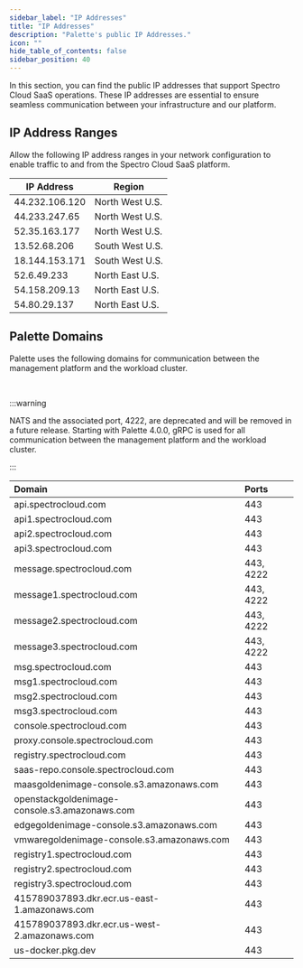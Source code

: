 ```yaml
---
sidebar_label: "IP Addresses"
title: "IP Addresses"
description: "Palette's public IP Addresses."
icon: ""
hide_table_of_contents: false
sidebar_position: 40
---
```


In this section, you can find the public IP addresses that support Spectro Cloud SaaS operations. These IP addresses are
essential to ensure seamless communication between your infrastructure and our platform.

## IP Address Ranges

Allow the following IP address ranges in your network configuration to enable traffic to and from the Spectro Cloud SaaS
platform.

| **IP Address** | **Region**      |
| -------------- | --------------- |
| 44.232.106.120 | North West U.S. |
| 44.233.247.65  | North West U.S. |
| 52.35.163.177  | North West U.S. |
| 13.52.68.206   | South West U.S. |
| 18.144.153.171 | South West U.S. |
| 52.6.49.233    | North East U.S. |
| 54.158.209.13  | North East U.S. |
| 54.80.29.137   | North East U.S. |

## Palette Domains

Palette uses the following domains for communication between the management platform and the workload cluster.

<br />

:::warning

NATS and the associated port, 4222, are deprecated and will be removed in a future release. Starting with Palette 4.0.0,
gRPC is used for all communication between the management platform and the workload cluster.

:::

| Domain                                        | Ports     |
| :-------------------------------------------- | :-------- |
| api.spectrocloud.com                          | 443       |
| api1.spectrocloud.com                         | 443       |
| api2.spectrocloud.com                         | 443       |
| api3.spectrocloud.com                         | 443       |
| message.spectrocloud.com                      | 443, 4222 |
| message1.spectrocloud.com                     | 443, 4222 |
| message2.spectrocloud.com                     | 443, 4222 |
| message3.spectrocloud.com                     | 443, 4222 |
| msg.spectrocloud.com                          | 443       |
| msg1.spectrocloud.com                         | 443       |
| msg2.spectrocloud.com                         | 443       |
| msg3.spectrocloud.com                         | 443       |
| console.spectrocloud.com                      | 443       |
| proxy.console.spectrocloud.com                | 443       |
| registry.spectrocloud.com                     | 443       |
| saas-repo.console.spectrocloud.com            | 443       |
| maasgoldenimage-console.s3.amazonaws.com      | 443       |
| openstackgoldenimage-console.s3.amazonaws.com | 443       |
| edgegoldenimage-console.s3.amazonaws.com      | 443       |
| vmwaregoldenimage-console.s3.amazonaws.com    | 443       |
| registry1.spectrocloud.com                    | 443       |
| registry2.spectrocloud.com                    | 443       |
| registry3.spectrocloud.com                    | 443       |
| 415789037893.dkr.ecr.us-east-1.amazonaws.com  | 443       |
| 415789037893.dkr.ecr.us-west-2.amazonaws.com  | 443       |
| us-docker.pkg.dev                             | 443       |
